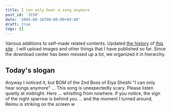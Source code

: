 ```yaml
---
title: I can only hear a song anymore
post_id: '3150'
date: '2004-08-18T00:00:00+09:00'
draft: true
tags: []
---
```


Various additions to self-made related contents. Updated [the history](https://danmaq.com/category/archives) of [this site](https://danmaq.com/category/archives) . I will upload images and other things that I have published so far. Since the download center has been messed up a lot, we organized it in hierarchy.

## Today's slogan

Anyway I noticed it, but BGM of the 2nd Boss of Eiya Sheshi "I can only hear songs anymore" ... This song is unexpectedly scary. Please listen quietly at midnight. Here ... whistling from nowhere. If you notice, the sign of the night sparrow is behind you ... and the moment I turned around, Reimu is striking on the screen w
